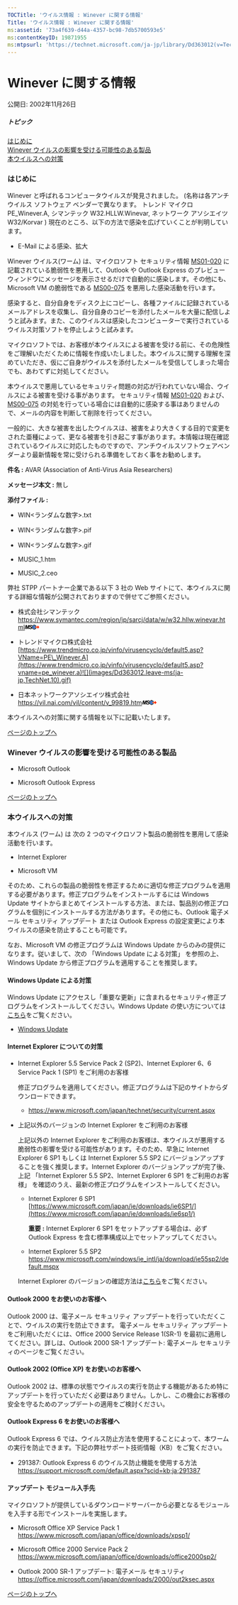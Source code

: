 ```yaml
---
TOCTitle: 'ウイルス情報 : Winever に関する情報'
Title: 'ウイルス情報 : Winever に関する情報'
ms:assetid: '73a4f639-d44a-4357-bc98-7db5700593e5'
ms:contentKeyID: 19871955
ms:mtpsurl: 'https://technet.microsoft.com/ja-jp/library/Dd363012(v=TechNet.10)'
---
```


Winever に関する情報
====================

公開日: 2002年11月26日

##### トピック

[](#ecaa)[はじめに](#ecaa)  
[](#ebaa)[Winever ウイルスの影響を受ける可能性のある製品](#ebaa)  
[](#eaaa)[本ウイルスへの対策](#eaaa)

### はじめに

Winever と呼ばれるコンピュータウイルスが発見されました。 (名称は各アンチ ウイルス ソフトウェア ベンダーで異なります。 トレンド マイクロ PE\_Winever.A, シマンテック W32.HLLW.Winevar, ネットワーク アソシエイツ W32/Korvar ) 現在のところ、以下の方法で感染を広げていくことが判明しています。

-   E-Mail による感染、拡大

Winever ウイルス(ワーム) は、マイクロソフト セキュリティ情報 [MS01-020](https://www.microsoft.com/japan/technet/security/bulletin/ms01-020.mspx) に記載されている脆弱性を悪用して、Outlook や Outlook Express のプレビューウィンドウにメッセージを表示させるだけで自動的に感染します。その他にも、Microsoft VM の脆弱性である [MS00-075](https://www.microsoft.com/japan/technet/security/bulletin/ms00-075.mspx) を悪用した感染活動を行います。

感染すると、自分自身をディスク上にコピーし、各種ファイルに記録されているメールアドレスを収集し、自分自身のコピーを添付したメールを大量に配信しようと試みます。また、このウイルスは感染したコンピューターで実行されているウイルス対策ソフトを停止しようと試みます。

マイクロソフトでは、お客様が本ウイルスによる被害を受ける前に、その危険性をご理解いただくために情報を作成いたしました。本ウイルスに関する理解を深めていただき、仮にご自身がウイルスを添付したメールを受信してしまった場合でも、あわてずに対処してください。

本ウイルスで悪用しているセキュリティ問題の対応が行われていない場合、ウイルスによる被害を受ける事があります。 セキュリティ情報 [MS01-020](https://www.microsoft.com/japan/technet/security/bulletin/ms01-020.mspx) および、[MS00-075](https://www.microsoft.com/japan/technet/security/bulletin/ms00-075.mspx) の対処を行っている場合には自動的に感染する事はありませんので、メールの内容を判断して削除を行ってください。

一般的に、大きな被害を出したウイルスは、被害をより大きくする目的で変更をされた亜種によって、更なる被害を引き起こす事があります。本情報は現在確認されているウイルスに対応したものですので、アンチウイルスソフトウェアベンダーより最新情報を常に受けられる準備をしておく事をお勧めします。

**件名 :** AVAR (Association of Anti-Virus Asia Researchers)

**メッセージ本文 :** 無し

**添付ファイル :**

-   WIN&lt;ランダムな数字&gt;.txt

-   WIN&lt;ランダムな数字&gt;.pif

-   WIN&lt;ランダムな数字&gt;.gif

-   MUSIC\_1.htm

-   MUSIC\_2.ceo

弊社 STPP パートナー企業である以下 3 社の Web サイトにて、本ウイルスに関する詳細な情報が公開されておりますので併せてご参照ください。

-   株式会社シマンテック  
    <https://www.symantec.com/region/jp/sarcj/data/w/w32.hllw.winevar.html>![](images/Dd363012.leave-ms(ja-jp,TechNet.10).gif)

-   トレンドマイクロ株式会社  
    [https://www.trendmicro.co.jp/vinfo/virusencyclo/default5.asp?VName=PE\_Winever.A](https://www.trendmicro.co.jp/vinfo/virusencyclo/default5.asp?vname=pe_winever.a)![](images/Dd363012.leave-ms(ja-jp,TechNet.10).gif)

-   日本ネットワークアソシエイツ株式会社  
    <https://vil.nai.com/vil/content/v_99819.htm>![](images/Dd363012.leave-ms(ja-jp,TechNet.10).gif)

本ウイルスへの対策に関する情報を以下に記載いたします。

[](#mainsection)[ページのトップへ](#mainsection)

### Winever ウイルスの影響を受ける可能性のある製品

-   Microsoft Outlook

-   Microsoft Outlook Express

[](#mainsection)[ページのトップへ](#mainsection)

### 本ウイルスへの対策

本ウイルス (ワーム) は 次の 2 つのマイクロソフト製品の脆弱性を悪用して感染活動を行います。

-   Internet Explorer

-   Microsoft VM

そのため、これらの製品の脆弱性を修正するために適切な修正プログラムを適用する必要があります。修正プログラムをインストールするには Windows Update サイトからまとめてインストールする方法、または、製品別の修正プログラムを個別にインストールする方法があります。その他にも、Outlook 電子メール セキュリティ アップデート または Outlook Express の設定変更により本ウイルスの感染を防止することも可能です。

なお、Microsoft VM の修正プログラムは Windows Update からのみの提供になります。従いまして、次の 「Windows Update による対策」 を参照の上、Windows Update から修正プログラムを適用することを推奨します。

#### Windows Update による対策

Windows Update にアクセスし「重要な更新」に含まれるセキュリティ修正プログラムをインストールしてください。Windows Update の使い方については[こちら](https://www.microsoft.com/japan/athome/security/update/j_musteps.mspx)をご覧ください。

-   [Windows Update](https://windowsupdate.microsoft.com)

#### Internet Explorer についての対策

-   Internet Explorer 5.5 Service Pack 2 (SP2)、Internet Explorer 6、6 Service Pack 1 (SP1) をご利用のお客様

    修正プログラムを適用してください。修正プログラムは下記のサイトからダウンロードできます。

    -   <https://www.microsoft.com/japan/technet/security/current.aspx>

-   上記以外のバージョンの Internet Explorer をご利用のお客様

    上記以外の Internet Explorer をご利用のお客様は、本ウイルスが悪用する脆弱性の影響を受ける可能性があります。そのため、早急に Internet Explorer 6 SP1 もしくは Internet Explorer 5.5 SP2 にバージョンアップすることを強く推奨します。Internet Explorer のバージョンアップが完了後、上記 「Internet Explorer 5.5 SP2、Internet Explorer 6 SP1 をご利用のお客様」 を確認のうえ、最新の修正プログラムをインストールしてください。

    -   Internet Explorer 6 SP1  
        [https://www.microsoft.com/japan/ie/downloads/ie6SP1/](https://www.microsoft.com/japan/ie/downloads/ie6sp1/)

        **重要 :** Internet Explorer 6 SP1 をセットアップする場合は、必ず Outlook Express を含む標準構成以上でセットアップしてください。

    -   Internet Explorer 5.5 SP2  
        <https://www.microsoft.com/windows/ie_intl/ja/download/ie55sp2/default.mspx>

    Internet Explorer のバージョンの確認方法は[こちら](https://www.microsoft.com/japan/security/bulletins/ver_ie.mspx)をご覧ください。

#### Outlook 2000 をお使いのお客様へ  

Outlook 2000 は、電子メール セキュリティ アップデートを行っていただくことで、ウイルスの実行を防止できます。 電子メール セキュリティ アップデートをご利用いただくには、Office 2000 Service Release 1(SR-1) を最初に適用してください。詳しは、Outlook 2000 SR-1 アップデート: 電子メール セキュリティのページをご覧ください。

#### Outlook 2002 (Office XP) をお使いのお客様へ

Outlook 2002 は、標準の状態でウイルスの実行を防止する機能があるため特にアップデートを行っていただく必要はありません。しかし、この機会にお客様の安全を守るためのアップデートの適用をご検討ください。

#### Outlook Express 6 をお使いのお客様へ

Outlook Express 6 では、ウイルス防止方法を使用することによって、本ワームの実行を防止できます。下記の弊社サポート技術情報（KB）をご覧ください。

-   291387: Outlook Express 6 のウイルス防止機能を使用する方法  
    <https://support.microsoft.com/default.aspx?scid=kb;ja;291387>

#### アップデート モジュール入手先

マイクロソフトが提供しているダウンロードサーバーから必要となるモジュールを入手する形でインストールを実施します。

-   Microsoft Office XP Service Pack 1  
    <https://www.microsoft.com/japan/office/downloads/xpsp1/>

-   Microsoft Office 2000 Service Pack 2  
    <https://www.microsoft.com/japan/office/downloads/office2000sp2/>

-   Outlook 2000 SR-1 アップデート: 電子メール セキュリティ  
    <https://office.microsoft.com/japan/downloads/2000/out2ksec.aspx>

[](#mainsection)[ページのトップへ](#mainsection)
